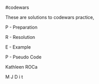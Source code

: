 #codewars

These are solutions to codewars practice, 

P - Preparation

R - Resolution 

E - Example

P - Pseudo Code 

Kathleen ROCa
  

M
 J
D i t
